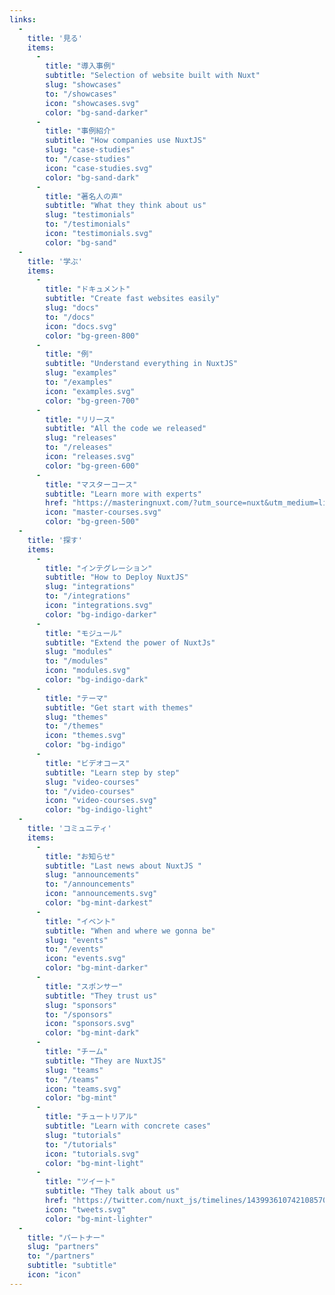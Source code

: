 ```yaml
---
links:
  -
    title: '見る'
    items:
      -
        title: "導入事例"
        subtitle: "Selection of website built with Nuxt"
        slug: "showcases"
        to: "/showcases"
        icon: "showcases.svg"
        color: "bg-sand-darker"
      -
        title: "事例紹介"
        subtitle: "How companies use NuxtJS"
        slug: "case-studies"
        to: "/case-studies"
        icon: "case-studies.svg"
        color: "bg-sand-dark"
      -
        title: "著名人の声"
        subtitle: "What they think about us"
        slug: "testimonials"
        to: "/testimonials"
        icon: "testimonials.svg"
        color: "bg-sand"
  -
    title: '学ぶ'
    items:
      -
        title: "ドキュメント"
        subtitle: "Create fast websites easily"
        slug: "docs"
        to: "/docs"
        icon: "docs.svg"
        color: "bg-green-800"
      -
        title: "例"
        subtitle: "Understand everything in NuxtJS"
        slug: "examples"
        to: "/examples"
        icon: "examples.svg"
        color: "bg-green-700"
      -
        title: "リリース"
        subtitle: "All the code we released"
        slug: "releases"
        to: "/releases"
        icon: "releases.svg"
        color: "bg-green-600"
      -
        title: "マスターコース"
        subtitle: "Learn more with experts"
        href: "https://masteringnuxt.com/?utm_source=nuxt&utm_medium=link&utm_campaign=nsite"
        icon: "master-courses.svg"
        color: "bg-green-500"
  -
    title: '探す'
    items:
      -
        title: "インテグレーション"
        subtitle: "How to Deploy NuxtJS"
        slug: "integrations"
        to: "/integrations"
        icon: "integrations.svg"
        color: "bg-indigo-darker"
      -
        title: "モジュール"
        subtitle: "Extend the power of NuxtJs"
        slug: "modules"
        to: "/modules"
        icon: "modules.svg"
        color: "bg-indigo-dark"
      -
        title: "テーマ"
        subtitle: "Get start with themes"
        slug: "themes"
        to: "/themes"
        icon: "themes.svg"
        color: "bg-indigo"
      -
        title: "ビデオコース"
        subtitle: "Learn step by step"
        slug: "video-courses"
        to: "/video-courses"
        icon: "video-courses.svg"
        color: "bg-indigo-light"
  -
    title: 'コミュニティ'
    items:
      -
        title: "お知らせ"
        subtitle: "Last news about NuxtJS "
        slug: "announcements"
        to: "/announcements"
        icon: "announcements.svg"
        color: "bg-mint-darkest"
      -
        title: "イベント"
        subtitle: "When and where we gonna be"
        slug: "events"
        to: "/events"
        icon: "events.svg"
        color: "bg-mint-darker"
      -
        title: "スポンサー"
        subtitle: "They trust us"
        slug: "sponsors"
        to: "/sponsors"
        icon: "sponsors.svg"
        color: "bg-mint-dark"
      -
        title: "チーム"
        subtitle: "They are NuxtJS"
        slug: "teams"
        to: "/teams"
        icon: "teams.svg"
        color: "bg-mint"
      -
        title: "チュートリアル"
        subtitle: "Learn with concrete cases"
        slug: "tutorials"
        to: "/tutorials"
        icon: "tutorials.svg"
        color: "bg-mint-light"
      -
        title: "ツイート"
        subtitle: "They talk about us"
        href: "https://twitter.com/nuxt_js/timelines/1439936107421085704"
        icon: "tweets.svg"
        color: "bg-mint-lighter"
  -
    title: "パートナー"
    slug: "partners"
    to: "/partners"
    subtitle: "subtitle"
    icon: "icon"
---
```

